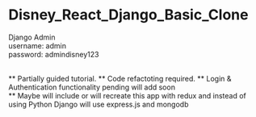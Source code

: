 # Disney_React_Django_Basic_Clone

Django Admin<br>
username: admin<br>
password: admindisney123<br><br>


** Partially guided tutorial.
** Code refactoting required.
** Login & Authentication functionality pending will add soon<br>
** Maybe will include or will recreate this app with redux and instead of using Python Django will use express.js and mongodb<br>
